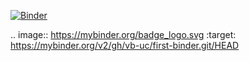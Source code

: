 [![Binder](https://mybinder.org/badge_logo.svg)](https://mybinder.org/v2/gh/vb-uc/first-binder.git/HEAD)

.. image:: https://mybinder.org/badge_logo.svg
 :target: https://mybinder.org/v2/gh/vb-uc/first-binder.git/HEAD
